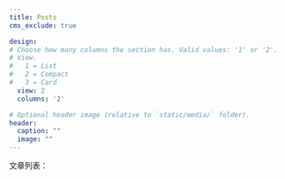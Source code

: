 ```yaml
---
title: Posts
cms_exclude: true

design:
# Choose how many columns the section has. Valid values: '1' or '2'.
# View.
#   1 = List
#   2 = Compact
#   3 = Card
  view: 2
  columns: '2'

# Optional header image (relative to `static/media/` folder).
header:
  caption: ""
  image: ""
---
```


文章列表：
